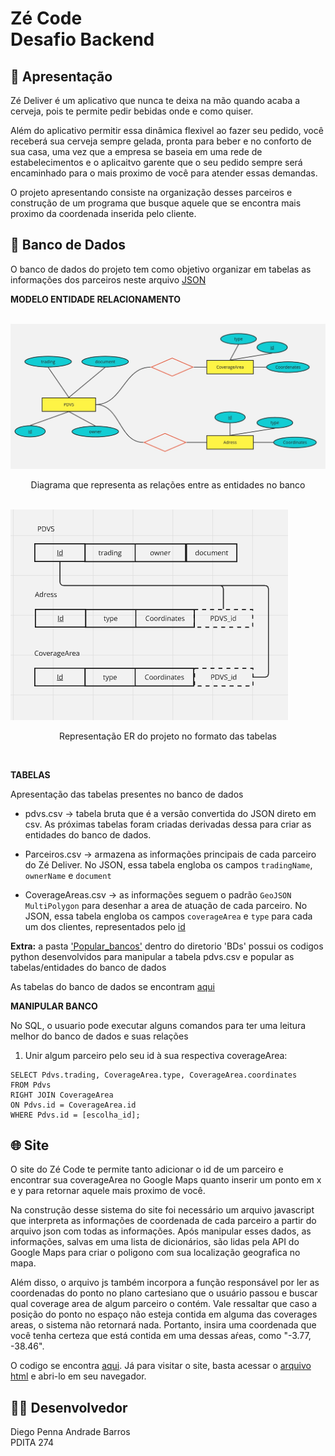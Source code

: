 # Zé Code <br> Desafio Backend
## 🍻 Apresentação

Zé Deliver é um aplicativo que nunca te deixa na mão quando acaba a cerveja, pois te permite pedir bebidas onde e como quiser. 

Além do aplicativo permitir essa dinâmica flexivel ao fazer seu pedido, você receberá sua cerveja sempre gelada, pronta para beber e no conforto de sua casa, uma vez que a empresa se baseia em uma rede de estabelecimentos e o aplicaitvo garente que o seu pedido sempre será encaminhado para o mais proximo de você para atender essas demandas. 

O projeto apresentando consiste na organização desses parceiros e construção de um programa que busque aquele que se encontra mais proximo da coordenada inserida pelo cliente. 

## 💾 Banco de Dados

O banco de dados do projeto tem como objetivo organizar em tabelas as informações dos parceiros neste arquivo [JSON](pdvs.json)

**MODELO ENTIDADE RELACIONAMENTO**

<br>
<img src="Diagrama.jpg">
<p align="center"> Diagrama que representa as relações entre as entidades no banco </p>

<br>
<img src="relacionamento.png">
<p align="center"> Representação ER do projeto no formato das tabelas </p>
<br>

**TABELAS** <br>

Apresentação das tabelas presentes no banco de dados

- pdvs.csv → tabela bruta que é a versão convertida do JSON direto em csv. As próximas tabelas foram criadas derivadas dessa para criar as entidades do banco de dados.

- Parceiros.csv → armazena as informações principais de cada parceiro do Zé Deliver. No JSON, essa tabela engloba os campos `tradingName`, `ownerName` e `document`

- CoverageAreas.csv → as informações seguem o padrão `GeoJSON MultiPolygon` para desenhar a area de atuação de cada parceiro. No JSON, essa tabela engloba os campos `coverageArea` e `type` para cada um 
dos clientes, representados pelo <ins> id </ins>	

**Extra:** a pasta ['Popular_bancos'](BDs/Popular_bancos) dentro do diretorio 'BDs' possui os codigos python desenvolvidos para manipular a tabela pdvs.csv e popular as tabelas/entidades do banco de dados

As tabelas do banco de dados se encontram [aqui](BDs)
<br>

**MANIPULAR BANCO** 

No SQL, o usuario pode executar alguns comandos para ter uma leitura melhor do banco de dados e suas relações

1. Unir algum parceiro pelo seu id à sua respectiva coverageArea:
  ```
  SELECT Pdvs.trading, CoverageArea.type, CoverageArea.coordinates
  FROM Pdvs
  RIGHT JOIN CoverageArea
  ON Pdvs.id = CoverageArea.id
  WHERE Pdvs.id = [escolha_id];
  ```
## 🌐 Site

O site do Zé Code te permite tanto adicionar o id de um parceiro e encontrar sua coverageArea no Google Maps quanto inserir um ponto em x e y para retornar aquele mais proximo de você.

Na construção desse sistema do site foi necessário um arquivo javascript que interpreta as informações de coordenada de cada parceiro a partir do arquivo json com todas as informações. Após manipular esses dados, as informações, salvas em uma lista de dicionários, são lidas pela API do Google Maps para criar o poligono com sua localização geografica no mapa. 

Além disso, o arquivo js também incorpora a função responsável por ler as coordenadas do ponto no plano cartesiano que o usuário passou e buscar qual coverage area de algum parceiro o contém. Vale ressaltar que caso a posição do ponto no espaço não esteja contida em alguma das coverages areas, o sistema não retornará nada. Portanto, insira uma coordenada que você tenha certeza que está contida em uma dessas aŕeas, como "-3.77,  -38.46". 

O codigo se encontra [aqui](scripts/index.js). Já para visitar o site, basta acessar o [arquivo html](templates/home.html) e abri-lo em seu navegador. 

## 👨‍💻 Desenvolvedor

Diego Penna Andrade Barros <br>
PDITA 274
